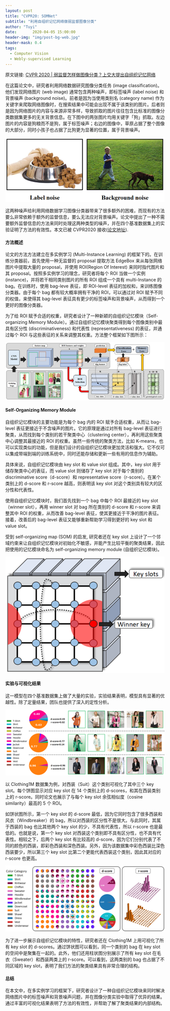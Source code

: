```yaml
---
layout: post
title: "CVPR20: SOMNet"
subtitle: "利用自组织记忆网络做弱监督图像分类"
author: "Tuyi"
date:       2020-04-05 15:00:00
header-img: "img/post-bg-web.jpg"
header-mask: 0.4
tags:
  - Computer Vision
  - Webly-supervised Learning
---
```


原文链接: [CVPR 2020 \| 弱监督怎样做图像分类？上交大提出自组织记忆网络](https://mp.weixin.qq.com/s?__biz=MzA3MzI4MjgzMw==&mid=2650782227&idx=3&sn=237e9fd8d5fba03cfaab645052fc2e18&chksm=871a7e6db06df77bcc657eb347d022f2f5cc6685427b726d8f97b3caa18dea6d85d30610da54&mpshare=1&scene=1&srcid=&sharer_sharetime=1586063954500&sharer_shareid=6d4fd8f476860e5adfc7149621b4b8ea#rd)

在这篇论文中，研究者利用网络数据研究图像分类任务 (image classification)。他们发现网络图片 (web image) 通常包含两种噪声，即标签噪声 (label noise) 和背景噪声 (background noise)。前者是因为当使用类别名 (category name) 作为关键字来爬取网络图像时，在搜索结果中可能会出现不属于该类别的图片。后者则是因为网络图片的内容与来源非常多样，导致抓取的图片往往包含比标准的图像分类数据集更多的无关背景信息。在下图中的两张图片均用关键字「狗」抓取。左边图片的内容是狗粮而不是狗，属于标签噪声；右边的图像中，草原占据了整个图像的大部分，同时小孩子也占据了比狗更为显著的位置，属于背景噪声。

![image](/img/WSL/noise.png)

这两种噪声给利用网络数据学习图像分类器带来了很多额外的困难，而现有的方法要么非常依赖于额外的监督信息，要么无法应对背景噪声。论文中提出了一种不需要额外监督信息的方法来同时处理这两种类型的噪声，并在四个基准数据集上的实验证明了方法的有效性。本文已被 CVPR2020 接收([论文地址](https://arxiv.org/abs/1906.12028)).

#### 方法概述

论文的方法方法建立在多实例学习 (Multi-Instance Learning) 的框架下的。在训练分类器前，首先使用一种无监督的 proposal 提取方法 EdgeBox 来从每张网络图片中提取大量的 proposal，并使用 ROI(Region Of Interest) 来同时指代图片和其 proposal。按照多实例学习的理念，研究者将每个 ROI 当做一个实例 (instance)，并将若干相同类别图片的所有 ROI 组成一个具有 multi-Instance 的 bag。在训练时，使用 bag-leve 表征，即 ROI-level 表征的加权和，来训练图像分类器。由于每个 bag 都有较大概率拥有干净的 ROI，可以通过对 ROI 赋予不同的权值，来使得其 bag-level 表征具有更少的标签噪声和背景噪声，从而得到一个更好的图像分类器。

为了给 ROI 赋予合适的权重，研究者设计了一种新颖的自组织记忆模块（Self-organizing Memory Module）。通过自组织记忆模块聚类得到每个图像类别中最具有区分性 (discriminativeness) 和代表性 (representativeness) 的表征，并通过每个 ROI 与这些表征的关系来调整其权重。方法整个框架如下图所示：

![image](/img/WSL/model.png)

#### Self-Organizing Memory Module

自组织记忆模块的主要功能是为每个 bag 内的 ROI 赋予合适权重，从而让 bag-level 表征更接近于不含噪声的图片。它的原理是通过对所有 bag-level 表征进行聚类，从而找到每个类别的若干聚类中心（clustering center），再利用这些聚类中心调整其最接近的 ROI 的权重。虽然一些传统的聚类方法，比如 K-means，也可以实现类似的功能，但是我们设计的自组织记忆模块更加灵活和强大。它不仅可以集成带端到端的训练系统中，同时还能存储和更新一些有用的信息作为辅助。

具体来说，自组织记忆模块由 key slot 和 value slot 组成。其中，key slot 用于储存聚类中心的表征，而 value slot 则储存了 key slot 对于每个类别的 discriminative score（d-score）和 representative score（r-score）。在某个类别上的 d-score 和 r-score 越高，则表明该 key slot 对这个类别具有较大的区分性和代表性。

使用自组织记忆模块时，我们首先找到一个 bag 中每个 ROI 最接近的 key slot（winner slot），再用 winner slot 对 bag 所在类别的 d-score 和 r-score 来调整其中 ROI 的权重，从而改善 bag-level 表征，使其更接近于干净的图片表征。接着，改善后的 bag-level 表征又能够重新帮助学习得到更好的 key slot 和 value slot。

受到 self-organizing map (SOM) 的启发, 研究者还在 key slot 上设计了一个邻域约束来让自组织记忆模块对初始化不敏感，并能产生比较平衡的聚类结果，因此把使用的记忆模块命名为 self-organizing memory module (自组织记忆模块)。

![image](/img/WSL/som.png)

#### 实验与可视化结果

这一模型在四个基准数据集上做了大量的实验，实验结果表明，模型具有显著的优越性。除了定量结果，团队也提供了深入的定性分析。

![image](/img/WSL/prototypes.png)

以 Clothing1M 数据集为例，对西装（Suit）这个类别可视化了其中三个 key slot。每个饼图显示对应 key slot 在 14 个类别上的 d-scores，和其在西装类别上的 r-score。同时论文也展示了与每个 key slot 余弦相似度（cosine similarity）最高的 5 个 ROI。

如饼状图所示，第一个 key slot 的 d-score 最低，因为它同时包含了很多西装和风衣（Windbreaker）的 bag，所以对西装的区分性不是很大。与此同时，其属于西装的 bag 也比其他两个 key slot 的少，不具有代表性，所以 r-score 也是最低的。也就是说，第一个 key slot 对西装这个类别即不具有区分性，也不具有代表性。相较之下，后两个 key slot 有比较高的 d-score，因为它们分别代表了不同的颜色的西装，即彩色西装和深色西装。另外，因为该数据集中彩色西装比深色西装要少，所以第三个 key slot 比第二个更能代表西装这个类别，因此其对应的 r-score 也更高。

![image](/img/WSL/visualization.png)

为了进一步展示自组织记忆模块的特性，研究者还在 Clothing1M 上用可视化了所有 key slot 的 d-scores。通过饼状图可以看到，同一个类别的 bag 在 key slot 的空间中是聚集在一起的。此外，他们还用柱状图分别展示了所有 key slot 在毛衣（Sweater）和西装两类上的 r-score。可以看到，这两类别的 bag 也占据了不同区域的 key slot，表明了我们方法的聚类结果具有非常合理的结构。

#### 总结

在本文中，在多实例学习的框架下，研究者设计了一种自组织记忆模块来同时解决网络图片中的标签噪声和背景噪声问题，并在图像分类实验中取得了优异的结果。通过丰富的可视化结果表明了方法的有效性，并帮助了解了聚类结果的内部结构。
